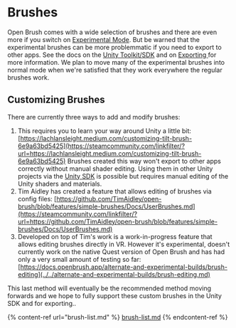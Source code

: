 # Brushes

Open Brush comes with a wide selection of brushes and there are even more if you switch on [Experimental Mode](../experimental-mode.md). But be warned that the experimental brushes can be more problemmatic if you need to export to other apps. See the docs on the [Unity Toolkit/SDK](../open-brush-unity-sdk.md) and on [Exporting ](../exporting-open-brush-sketches-to-other-apps/)for more information. We plan to move many of the experimental brushes into normal mode when we're satisfied that they work everywhere the regular brushes work.

## Customizing Brushes

There are currently three ways to add and modify brushes:

1. This requires you to learn your way around Unity a little bit: [https://lachlansleight.medium.com/customizing-tilt-brush-6e9a63bd5425](https://steamcommunity.com/linkfilter/?url=https://lachlansleight.medium.com/customizing-tilt-brush-6e9a63bd5425) Brushes created this way won't export to other apps correctly without manual shader editing. Using them in other Unity projects via the [Unity SDK](../open-brush-unity-sdk.md) is possible but requires manual editing of the Unity shaders and materials.
2. Tim Aidley has created a feature that allows editing of brushes via config files: [https://github.com/TimAidley/open-brush/blob/features/simple-brushes/Docs/UserBrushes.md](https://steamcommunity.com/linkfilter/?url=https://github.com/TimAidley/open-brush/blob/features/simple-brushes/Docs/UserBrushes.md)
3. Developed on top of Tim's work is a work-in-progress feature that allows editing brushes directly in VR. However it's experimental, doesn't currently work on the native Quest version of Open Brush and has had only a very small amount of testing so far: [https://docs.openbrush.app/alternate-and-experimental-builds/brush-editing](../../alternate-and-experimental-builds/brush-editing.md)

This last method will eventually be the recommended method moving forwards and we hope to fully support these custom brushes in the Unity SDK and for exporting..

{% content-ref url="brush-list.md" %}
[brush-list.md](brush-list.md)
{% endcontent-ref %}
